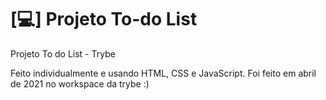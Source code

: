 # [💻] Projeto To-do List

Projeto To do List - Trybe

Feito individualmente e usando HTML, CSS e JavaScript. Foi feito em abril de 2021 no workspace
da trybe :)
